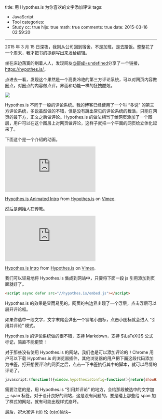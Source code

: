 title: 用 Hypothes.is 为你喜欢的文字添加评论
tags:
  - JavaScript
  - Tool
categories:
  - Study
cc: true
hljs: true
math: true
comments: true
date: 2015-03-16 02:59:20
---

2015 年 3 月 15 日深夜，我刚从公司回到宿舍。不是加班，是去蹭饭。整整花了一个周末，我才把书的提纲写出来发给编辑。

坐在床边落寞的刷着人人，发现网友[@邵成=undefined](http://www.renren.com/480812352/)分享了一个链接，<https://hypothes.is/>。

点进去一看，发现这个果然是一个高贵冷艳的第三方评论系统，可以对网页内容做圈点，对圈点的内容做点评，界面和功能一样的狂拽酷炫。

<!-- more -->

![](http://ww4.sinaimg.cn/large/e724cbefgw1eq6zbr8tnlj20yr0l4gpw.jpg)

Hypothes.is 不同于一般的评论系统。我的博客已经使用了一个叫 “多说” 的第三方评论系统，多说虽然做的不错，但是没有跳出常见的评论系统的桎浩，只能在网页的最下方，正文之后做评论。Hypothes.is 的做法相当于给网页添加了一个图层，用户可以在这个图层上对网页做评论，这样子就把一个平面的网页给立体化起来了。

下面这个是一个介绍的动画。



<div class="video-container">
	<iframe src="https://player.vimeo.com/video/71468316" frameborder="0" webkitallowfullscreen mozallowfullscreen allowfullscreen></iframe> <p><a href="https://vimeo.com/71468316">Hypothes.is Animated Intro</a> from <a href="https://vimeo.com/user7906166">Hypothes.is</a> on <a href="https://vimeo.com">Vimeo</a>.</p>
</div>

然后是创始人在传教。

<div class="video-container">
	<iframe src="https://player.vimeo.com/video/29633009" frameborder="0" webkitallowfullscreen mozallowfullscreen allowfullscreen></iframe> <p><a href="https://vimeo.com/29633009">Hypothes.is Intro</a> from <a href="https://vimeo.com/user7906166">Hypothes.is</a> on <a href="https://vimeo.com">Vimeo</a>.</p>
</div>

我们可以轻易地将 Hypothes.is 集成到网站中，只要将下面一段 js 引用添加到页面就好了。

```html
<script async defer src="//hypothes.is/embed.js"></script>
```

Hypothes.is 的效果是显而易见的，网页的右边界出现了一个浮层，点击浮层可以展开评论框。

如果你选中一段文字，文字末尾会弹出一个钢笔小图标，点击小图标就会进入 “引用并评论” 模式。

Hypothes.is 的评论系统做的很不错，支持 Markdown，支持 $\LaTeX{}$ 公式标记，简直不能更赞！

对于那些没有使用 Hypothes.is 的网站，我们也是可以添加评论的！Chrome 用户可以下载 Hypothes.is 的浏览器插件，其他浏览器的用户把下面这段代码添加为书签，打开想要评论的网页之后，点击一下书签执行其中的脚本，就可以尽情的评论了。

```js
javascript:(function(){window.hypothesisConfig=function(){return{showHighlights:true};};var%20d=document,s=d.createElement('script');s.setAttribute('src','https://hypothes.is/app/embed.js');d.body.appendChild(s)})();
```

需要注意的是，用 Hypothes.is “引用并评论” 的地方，会给那段被选中的文字加上 span 标签。对于设计良好的网站，这是没有问题的，要是碰上那些给 span 加了样式的网站，就有可能出现样式崩坏。


最后，祝大家评 (tŭ) 论 (cáo)愉快~

